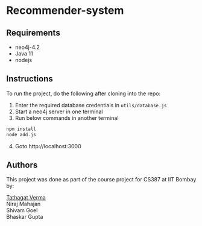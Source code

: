 # Recommender-system

## Requirements

* neo4j-4.2
* Java 11
* nodejs 

## Instructions

To run the project, do the following after cloning into the repo:

1. Enter the required database credentials in `utils/database.js`
2. Start a neo4j server in one terminal
3. Run below commands in another terminal
```bash
npm install
node add.js
```
4. Goto http://localhost:3000

## Authors

This project was done as part of the course project for CS387 at IIT Bombay by:

[Tathagat Verma](https://github.com/tathagatv)\
Niraj Mahajan\
Shivam Goel\
Bhaskar Gupta

